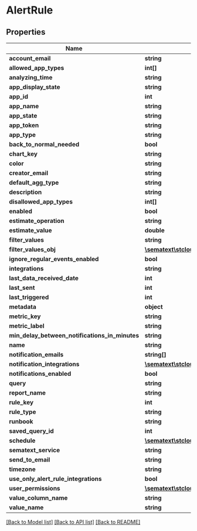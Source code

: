 # AlertRule

## Properties

| Name                                           | Type                                                                                        | Description | Notes      |
| ---------------------------------------------- | ------------------------------------------------------------------------------------------- | ----------- | ---------- |
| **account_email**                              | **string**                                                                                  |             | [optional] |
| **allowed_app_types**                          | **int[]**                                                                                   |             | [optional] |
| **analyzing_time**                             | **string**                                                                                  |             | [optional] |
| **app_display_state**                          | **string**                                                                                  |             | [optional] |
| **app_id**                                     | **int**                                                                                     |             | [optional] |
| **app_name**                                   | **string**                                                                                  |             | [optional] |
| **app_state**                                  | **string**                                                                                  |             | [optional] |
| **app_token**                                  | **string**                                                                                  |             | [optional] |
| **app_type**                                   | **string**                                                                                  |             | [optional] |
| **back_to_normal_needed**                      | **bool**                                                                                    |             | [optional] |
| **chart_key**                                  | **string**                                                                                  |             | [optional] |
| **color**                                      | **string**                                                                                  |             | [optional] |
| **creator_email**                              | **string**                                                                                  |             | [optional] |
| **default_agg_type**                           | **string**                                                                                  |             | [optional] |
| **description**                                | **string**                                                                                  |             | [optional] |
| **disallowed_app_types**                       | **int[]**                                                                                   |             | [optional] |
| **enabled**                                    | **bool**                                                                                    |             | [optional] |
| **estimate_operation**                         | **string**                                                                                  |             | [optional] |
| **estimate_value**                             | **double**                                                                                  |             | [optional] |
| **filter_values**                              | **string**                                                                                  |             | [optional] |
| **filter_values_obj**                          | [**\sematext\stcloud\Model\FilterValue[]**](FilterValue.md)                                 |             | [optional] |
| **ignore_regular_events_enabled**              | **bool**                                                                                    |             | [optional] |
| **integrations**                               | **string**                                                                                  |             | [optional] |
| **last_data_received_date**                    | **int**                                                                                     |             | [optional] |
| **last_sent**                                  | **int**                                                                                     |             | [optional] |
| **last_triggered**                             | **int**                                                                                     |             | [optional] |
| **metadata**                                   | **object**                                                                                  |             | [optional] |
| **metric_key**                                 | **string**                                                                                  |             | [optional] |
| **metric_label**                               | **string**                                                                                  |             | [optional] |
| **min_delay_between_notifications_in_minutes** | **string**                                                                                  |             | [optional] |
| **name**                                       | **string**                                                                                  |             | [optional] |
| **notification_emails**                        | **string[]**                                                                                |             | [optional] |
| **notification_integrations**                  | [**\sematext\stcloud\Model\NotificationIntegration[]**](NotificationIntegration.md)         |             | [optional] |
| **notifications_enabled**                      | **bool**                                                                                    |             | [optional] |
| **query**                                      | **string**                                                                                  |             | [optional] |
| **report_name**                                | **string**                                                                                  |             | [optional] |
| **rule_key**                                   | **int**                                                                                     |             | [optional] |
| **rule_type**                                  | **string**                                                                                  |             | [optional] |
| **runbook**                                    | **string**                                                                                  |             | [optional] |
| **saved_query_id**                             | **int**                                                                                     |             | [optional] |
| **schedule**                                   | [**\sematext\stcloud\Model\AlertRuleScheduleWeekdayDto[]**](AlertRuleScheduleWeekdayDto.md) |             | [optional] |
| **sematext_service**                           | **string**                                                                                  |             | [optional] |
| **send_to_email**                              | **string**                                                                                  |             | [optional] |
| **timezone**                                   | **string**                                                                                  |             | [optional] |
| **use_only_alert_rule_integrations**           | **bool**                                                                                    |             | [optional] |
| **user_permissions**                           | [**\sematext\stcloud\Model\UserPermissions**](UserPermissions.md)                           |             | [optional] |
| **value_column_name**                          | **string**                                                                                  |             | [optional] |
| **value_name**                                 | **string**                                                                                  |             | [optional] |

[[Back to Model list]](../../README.md#documentation-for-models) [[Back to API list]](../../README.md#documentation-for-api-endpoints) [[Back to README]](../../README.md)
